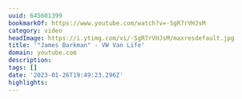 ```yaml
---
uuid: 645601399
bookmarkOf: https://www.youtube.com/watch?v=-SgR7rVHJsM
category: video
headImage: https://i.ytimg.com/vi/-SgR7rVHJsM/maxresdefault.jpg
title: '"James Barkman" - VW Van Life'
domain: youtube.com
description:
tags: []
date: '2023-01-26T19:49:23.296Z'
highlights:
---
```




